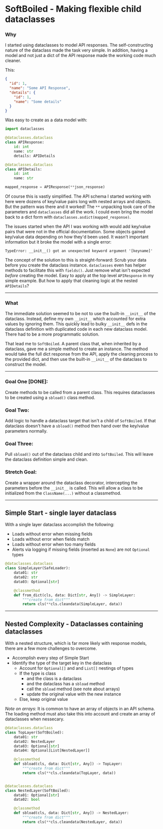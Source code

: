 # SoftBoiled - Making flexible child dataclasses

### Why

I started using dataclasses to model API responses.  The self-constructing nature of the dataclass made the task very simple. In addition, having a model and not just a dict of the API response made the working code much cleaner.

This:
```json
{
  "id": 1,
  "name": "Some API Response",
  "details": {
    "id": 1,
    "name": "Some details"
  }
}
```

Was easy to create as a data model with:
```py
import dataclasses

@dataclasses.dataclass
class APIResponse:
    id: int
    name: str
    details: APIDetails

@dataclasses.dataclass
class APIDetails:
    id: int
    name: str

mapped_response = APIResponse(**json_response)
```

Of course this is vastly simplified. The API schema I started working with here were dozens of key/value pairs long with nested arrays and objects. But the pattern was there and it worked!  The `**` unpacking took care of the parameters and `dataclasses` did all the work.  I could even bring the model back to a dict form with `dataclasses.asdict(mapped_response)`.

The issues started when the API I was working with would add key/value pairs that were not in the official documentation.  Some objects gained key/value data depending on how they'd been used.  It wasn't important information but it broke the model with a single error:

`TypeError: __init__() got an unexpected keyword argument '[keyname]'`

The concept of the solution to this is straight-forward: Scrub your data before you create the dataclass instance.  `dataclasses` even has helper methods to facilitate this with `fields()`. Just remove what isn't expected *before* creating the model. Easy to apply at the top level `APIResponse` in my simple example. But how to apply that cleaning logic at the nested `APIDetails`?

---

### What

The immediate solution seemed to be not to use the built-in `__init__` of the dataclass. Instead, define my own `__init__` which accounted for extra values by ignoring them.  This quickly lead to bulky `__init__` defs in the dataclass definition with duplicated code in each new dataclass model.  There had to be a more programmatic solution.

That lead me to `SoftBoiled`. A parent class that, when inherited by a dataclass, gave me a simple method to create an instance.  The method would take the full dict response from the API, apply the cleaning process to the provided dict, and then use the built-in `__init__` of the dataclass to construct the model.

---

### Goal One [DONE]:

Create methods to be called from a parent class. This requires dataclasses to
be created using a `sbload()` class method.

### Goal Two:

Add logic to handle a dataclass target that isn't a child of `SoftBoiled`. If that dataclass doesn't have a `sbload()` method then hand over the key/value parameters normally.

### Goal Three:

Pull `sbload()` out of the dataclass child and into `SoftBoiled`. This will leave the dataclass definition simple and clean.

### Stretch Goal:

Create a wrapper around the dataclass decorator, intercepting the parameters
before the `__init__` is called. This will allow a class to be initialized from
the `ClassName(...)` without a classmethod.

---

## Simple Start - single layer dataclass

With a single layer dataclass accomplish the following:
- Loads without error when missing fields
- Loads without error when fields match
- Loads without error when too many fields
- Alerts via logging if missing fields (inserted as `None`) are not `Optional` types

```py
@dataclasses.dataclass
class SimpleLayer(SafeLoader):
    data01: str
    data02: str
    data03: Optional[str]

    @classmethod
    def from_dict(cls, data: Dict[str, Any]) -> SimpleLayer:
        """create from dict"""
        return cls(**cls.cleandata(SimpleLayer, data))
```

---

## Nested Complexity - Dataclasses containing dataclasses

With a nested structure, which is far more likely with response models, there are a few more challenges to overcome.
- Accomplish every step of Simple Start
- Identify the type of the target key in the dataclass
  - Account for `Optional[]` and and `List[]` nestings of types
  - If the type is class
    - and the class is a dataclass
    - and the dataclass has a `sbload` method
    - call the `sbload` method (see note about arrays)
    - update the original value with the new instance
  - Else, keep original value

*Note on arrays*: It is common to have an array of objects in an API schema. The loading method must also take this into account and create an array of dataclasses when nessecary.

```py
@dataclasses.dataclass
class TopLayer(SoftBoiled):
    data01: str
    data02: NestedLayer
    data03: Optional[str]
    data04: Optional[List[NestedLayer]]

    @classmethod
    def sbload(cls, data: Dict[str, Any]) -> TopLayer:
        """create from dict"""
        return cls(**cls.cleandata(TopLayer, data))


@dataclasses.dataclass
class NestedLayer(SoftBoiled):
    data01: Optional[str]
    data02: bool

    @classmethod
    def sbload(cls, data: Dict[str, Any]) -> NestedLayer:
        """create from dict"""
        return cls(**cls.cleandata(NestedLayer, data))
```
